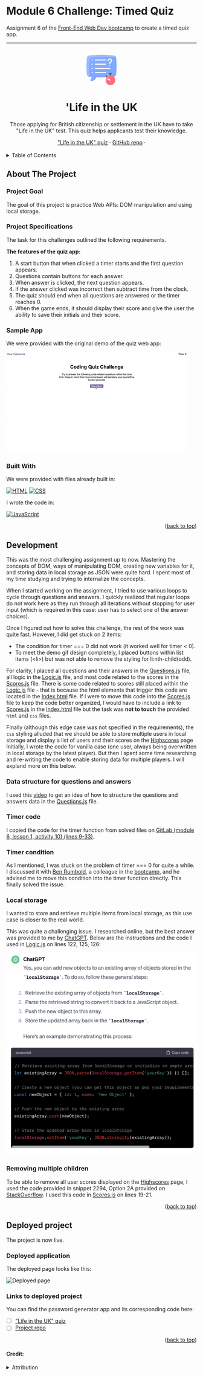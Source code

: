 # Module 6 Challenge: Timed Quiz
Assignment 6 of the [Front-End Web Dev bootcamp][bootcamp-url] to create a timed quiz app.


****
<a name="readme-top"></a>

<!-- PROJECT LOGO -->
<br />
<div align="center">
<!-- Webpage icon -->
  <a href="https://icollier77.github.io/life-in-uk-quiz/" target="_blank">
    <img src="./assets/quiz.png" alt="Logo" width="80" height="80">
  </a>

<h1 align="center">'Life in the UK</h1>

  <p align="center"> Those applying for British citizenship or settlement in the UK have to take "Life in the UK" test. This quiz helps applicants test their knowledge.</p>
    <!-- links to deployment -->
    <a href="https://icollier77.github.io/life-in-uk-quiz/" target="_blank">"Life in the UK" quiz</a>
    ·
    <a href="https://github.com/icollier77/life-in-uk-quiz" target="_blank">GitHub repo</a>
    ·
  <br>
  <br>
</div>



<!-- TABLE OF CONTENTS -->
<details>
  <summary>Table of Contents</summary>
  <ol>
    <li>
      <a href="#about-the-project">About The Project</a>
      <ul>
        <li><a href="#project-goal">Project Goal</a></li>
        <li><a href="#project-specifications">Project Specifications</a></li>
        <li><a href="#sample-app">Sample App</a></li>
        <li><a href="#built-with">Built With</a></li>
      </ul>
    </li>
    <li><a href="#development">Development</a></li>
      <ul>
        <li><a href="timer-code">Timer code</a></li>
        <li><a href="timer-condition">Timer condition</a></li>
        <li><a href="local-storage">Local storage</a></li>
        <li><a href="removing-multiple-children">Removing multiple children</a></li>
      </ul>
    <li><a href="#deployed-project">Deployed Project</a></li>
      <ul>
        <li><a href="#deployed-application">Deployed Application</a></li>
        <li><a href="#links-to-deployed-project">Links to Deployed Project</a></li>
      </ul>
  </ol>
</details>



<!-- ABOUT THE PROJECT -->
## About The Project

### Project Goal
The goal of this project is practice Web APIs: DOM manipulation and using local storage.

### Project Specifications

<p>The task for this challenges outlined the following requirements.</p>

<p><b>The features of the quiz app:</b></p>
<ol>
  <li>A start button that when clicked a timer starts and the first question appears.</li>
  <li>Questions contain buttons for each answer.</li>
  <li>When answer is clicked, the next question appears.</li>
  <li>If the answer clicked was incorrect then subtract time from the clock.</li>
  <li>The quiz should end when all questions are answered or the timer reaches 0.</li>
  <li>When the game ends, it should display their score and give the user the ability to save their initials and their score.</li>
</ol>

### Sample App

<p>We were provided with the original demo of the quiz web app:

![inital screenshot][initial-img]
</p>


### Built With

<p>We were provided with files already built in:</p>

[![HTML][html-badge]][html-url] [![CSS][css-badge]][css-url]

<p>I wrote the code in:</p>

[![JavaScript][js-badge]][js-url]

<p align="right">(<a href="#readme-top">back to top</a>)</p>

<!-- The build process -->
## Development

This was the most challenging assignment up to now. Mastering the concepts of DOM, ways of manipulating DOM, creating new variables for it, and storing data in local storage as JSON were quite hard. I spent most of my time studying and trying to internalize the concepts.

When I started working on the assignment, I tried to use various loops to cycle through questions and answers. I quickly realized that regular loops do not work here as they run through all iterations without stopping for user input (which is required in this case: user has to select one of the answer choices).

Once I figured out how to solve this challenge, the rest of the work was quite fast. However, I did get stuck on 2 items:

* The condition for timer === 0 did not work (it worked well for timer < 0).
* To meet the demo gif design completely, I placed buttons within list items (\<li\>) but was not able to remove the styling for li:nth-child(odd).
  <!-- TODO: add how you solved it -->

For clarity, I placed all questions and their answers in the [Questions.js][questions-file] file, all logic in the [Logic.js][logic-file] file, and most code related to the scores in the [Scores.js][scores-file] file. There is some code related to scores still placed within the [Logic.js][logic-file] file - that is because the html elements that trigger this code are located in the [Index.html][index-file] file. If I were to move this code into the [Scores.js][scores-file] file to keep the code better organized, I would have to include a link to [Scores.js][scores-file] in the [Index.html][index-file] file but the task was **not to touch** the provided `html` and `css` files.

Finally (although this edge case was not specified in the requirements), the `css` styling alluded that we should be able to store multiple users in local storage and display a list of users and their scores on the [Highscores][scores-url] page Initially, I wrote the code for vanilla case (one user, always being overwritten in local storage by the latest player). But then I spent some time researching and re-writing the code to enable storing data for multiple players. I will expland more on this below.


### Data structure for questions and answers
I used this [video][quiz-video] to get an idea of how to structure the questions and answers data in the [Questions.js][questions-file] file.

### Timer code

I copied the code for the timer function from solved files on [GitLab (module 6, lesson 1, activity 10) (lines 9-33)][gitlab-timer-url].

### Timer condition

As I mentioned, I was stuck on the problem of timer === 0 for quite a while. I discussed it with [Ben Rumbold][ben-rumbold-url], a colleague in the [bootcamp][bootcamp-url], and he advised me to move this condition into the timer function directly. This finally solved the issue.

### Local storage

I wanted to store and retrieve multiple items from local storage, as this use case is closer to the real world.

This was quite a challenging issue. I researched online, but the best answer was provided to me by [ChatGPT][chatgpt-url]. Below are the instructions and the code I used in [Logic.js][logic-file] on lines 122, 125, 126:

![instructions][chatgpt-instructions]
![code][chatgpt-code]

### Removing multiple children

To be able to remove all user scores displayed on the [Highscores][scores-url] page, I used the code provided in snippet 2294, Option 2A provided on [StackOverflow][stackoverflow-url]. I used this code in [Scores.js][scores-file] on lines 19-21.

<p align="right">(<a href="#readme-top">back to top</a>)</p>

<!-- Deployed project -->
## Deployed project

The project is now live.

### Deployed application

The deployed page looks like this:
<!-- TODO: verify it works -->
![Deployed page][deployed-gif]


### Links to deployed project

You can find the password generator app and its corresponding code here:

- [ ] ["Life in the UK" quiz][deployed-url]
- [ ] [Project repo][repo-url]

<p align="right">(<a href="#readme-top">back to top</a>)</p>



#### Credit:
<details>
    <summary>Attribution</summary>

- Quiz icon from [Flaticon][flaticon-url] created by [Vitaly Gorbachev][quiz-icon-url].

<!-- MARKDOWN LINKS & IMAGES -->
<!-- TODO: get video, make gif, change link -->
[deployed-gif]: ./assets/password-generator-gif.gif

[deployed-url]: https://icollier77.github.io/life-in-uk-quiz/index.html

[repo-url]: https://github.com/icollier77/life-in-uk-quiz

[initial-img]: ./assets/08-web-apis-challenge-demo.gif

[html-badge]: https://img.shields.io/badge/HTML-blue?logo=html5&logoColor=white
[css-badge]: https://img.shields.io/badge/CSS-orange?logo=CSS3
[js-badge]: https://img.shields.io/badge/JavaScript-purple?logo=Javascript&logoColor=white
[html-url]: https://www.w3schools.com/html/
[css-url]: https://www.w3schools.com/css/default.asp
[js-url]: https://www.w3schools.com/js/default.asp

[quiz-icon-url]: https://www.flaticon.com/free-icon/quiz_4455825?term=quiz&page=1&position=83&origin=tag&related_id=4455825
[flaticon-url]: https://www.flaticon.com/

[bootcamp-url]: https://www.edx.org/boot-camps/coding/skills-bootcamp-in-front-end-web-development

[quiz-video]: https://www.youtube.com/watch?v=PBcqGxrr9g8

[gitlab-timer-url]: https://git.bootcampcontent.com/uk-edx-16-week/UK-VIRT-FE-PT-11-2023-U-LOLC/-/blob/main/06-web-apis-module/01-intro-api-lesson/activities/10-Stu-Timers-Intervals/solved/assets/js/script.js?ref_type=heads

[ben-rumbold-url]: https://github.com/Ben-Rumbold

[chatgpt-instructions]: ./assets/ChatGPT-instructions.png

[chatgpt-code]: ./assets/ChatGPT-code.png

[logic-file]: ./starter/assets/js/logic.js
[scores-file]: ./starter/assets/js/scores.js
[questions-file]: ./starter/assets/js/questions.js
[index-file]: ./index.html
[highscores-file]: ./highscores.html
[scores-url]: https://icollier77.github.io/life-in-uk-quiz/highscores.html
[stackoverflow-url]: https://stackoverflow.com/questions/3955229/remove-all-child-elements-of-a-dom-node-in-javascript

[chatgpt-url]: https://chat.openai.com/